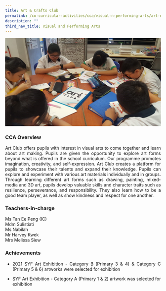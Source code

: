 ```yaml
---
title: Art & Crafts Club
permalink: /co-curricular-activities/cca/visual-n-performing-arts/art-n-crafts-club/
description: ""
third_nav_title: Visual and Performing Arts
---
```

![](/images/Art%201.jpg)

### CCA Overview

<p style="text-align: justify;">Art Club offers pupils with interest in visual arts to come together and learn about art making. Pupils are given the opportunity to explore art forms beyond what is offered in the school curriculum. Our programme promotes imagination, creativity, and self-expression. Art Club creates a platform for pupils to showcase their talents and expand their knowledge. Pupils can explore and experiment with various art materials individually and in groups. Through learning different art forms such as drawing, painting, mixed-media and 3D art, pupils develop valuable skills and character traits such as resilience, perseverance, and responsibility. They also learn how to be a good team player, as well as show kindness and respect for one another.<br>

### Teachers-in-charge

Ms Tan Ee Peng (IC)<br> 
Mdm Sulistiati  <br> 
Ms Nabilah  <br> 
Mr Harvey Kwek  <br> 
Mrs Melissa Siew<br> 

### Achievements

* <p style="text-align: justify;">2021 SYF Art Exhibition - Category B (Primary 3 & 4) & Category C (Primary 5 & 6) artworks were selected for exhibition

* <p style="text-align: justify;">SYF Art Exhibition - Category A (Primary 1 & 2) artwork was selected for exhibition